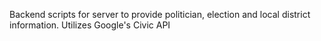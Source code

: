 Backend scripts for server to provide politician, election and local district information. Utilizes Google's Civic API
